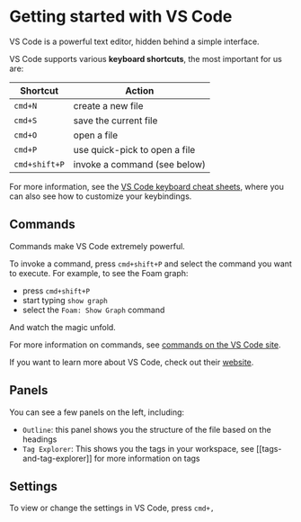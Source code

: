 # Getting started with VS Code

VS Code is a powerful text editor, hidden behind a simple interface.

VS Code supports various **keyboard shortcuts**, the most important for us are:

| Shortcut      | Action                        |
| ------------- | ----------------------------- |
| `cmd+N`       | create a new file             |
| `cmd+S`       | save the current file         |
| `cmd+O`       | open a file                   |
| `cmd+P`       | use quick-pick to open a file |
| `cmd+shift+P` | invoke a command (see below)  |

For more information, see the [VS Code keyboard cheat sheets](https://code.visualstudio.com/docs/getstarted/keybindings#_keyboard-shortcuts-reference), where you can also see how to customize your keybindings.

## Commands

Commands make VS Code extremely powerful.

To invoke a command, press `cmd+shift+P` and select the command you want to execute.
For example, to see the Foam graph:

- press `cmd+shift+P`
- start typing `show graph`
- select the `Foam: Show Graph` command

And watch the magic unfold.

For more information on commands, see [commands on the VS Code site](https://code.visualstudio.com/docs/getstarted/userinterface#_command-palette).

If you want to learn more about VS Code, check out their [website](https://code.visualstudio.com/docs#first-steps).

## Panels

You can see a few panels on the left, including:

- `Outline`: this panel shows you the structure of the file based on the headings
- `Tag Explorer`: This shows you the tags in your workspace, see [[tags-and-tag-explorer]] for more information on tags

## Settings

To view or change the settings in VS Code, press `cmd+,`
